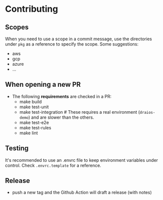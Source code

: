 # Contributing

## Scopes

When you need to use a scope in a commit message, use the directories under `pkg` as a reference
to specify the scope. Some suggestions:

- aws
- gcp
- azure
- ...

## When opening a new PR

- The following **requirements** are checked in a PR:
    - make build
    - make test-unit
    - make test-integration # These requires a real environment (`draios-demo`) and are slower than the others.
    - make test-e2e
    - make test-rules
    - make lint

<!--
* We also use `pre-commit` plugin to automate this step, and **validate/detect** the issues when commiting from your local.
* When opening a PR, **an image will be built** in the [project packages section](https://github.com/orgs/sysdiglabs/packages?repo_name=cloud-connector), with the tag `pr-xxx`
-->

## Testing

It's recommended to use an .envrc file to keep environment variables under control. Check `.envrc.template` for a reference.

## Release

- push a new tag and the Github Action will draft a release (with notes)
